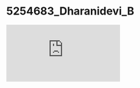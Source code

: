 # 5254683_Dharanidevi_B

![image alt](https://github.com/dharanidevibalasubramanian/5254683_Dharanidevi_B/blob/7ae2e7986c3ab1ed8302d39d4e3dd0c35f417584/5254683_SimplilearnCertificate%20(1).pdf)
